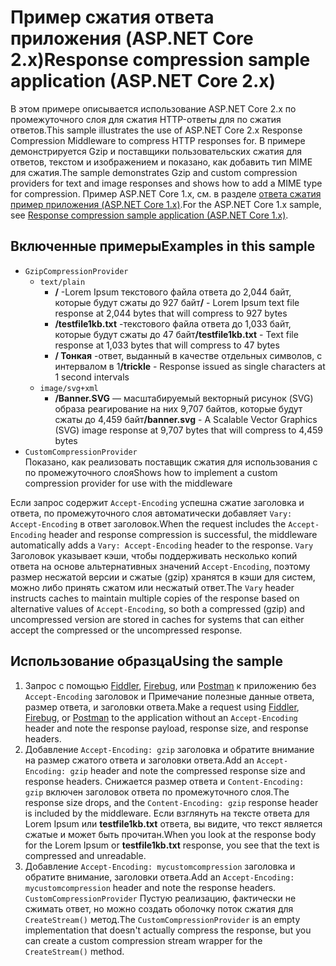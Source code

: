 # <a name="response-compression-sample-application-aspnet-core-2x"></a><span data-ttu-id="98abf-101">Пример сжатия ответа приложения (ASP.NET Core 2.x)</span><span class="sxs-lookup"><span data-stu-id="98abf-101">Response compression sample application (ASP.NET Core 2.x)</span></span>

<span data-ttu-id="98abf-102">В этом примере описывается использование ASP.NET Core 2.x по промежуточного слоя для сжатия HTTP-ответы для по сжатия ответов.</span><span class="sxs-lookup"><span data-stu-id="98abf-102">This sample illustrates the use of ASP.NET Core 2.x Response Compression Middleware to compress HTTP responses for.</span></span> <span data-ttu-id="98abf-103">В примере демонстрируется Gzip и поставщики пользовательских сжатия для ответов, текстом и изображением и показано, как добавить тип MIME для сжатия.</span><span class="sxs-lookup"><span data-stu-id="98abf-103">The sample demonstrates Gzip and custom compression providers for text and image responses and shows how to add a MIME type for compression.</span></span> <span data-ttu-id="98abf-104">Пример ASP.NET Core 1.x, см. в разделе [ответа сжатия пример приложения (ASP.NET Core 1.x)](https://github.com/aspnet/Docs/tree/master/aspnetcore/performance/response-compression/samples/1.x).</span><span class="sxs-lookup"><span data-stu-id="98abf-104">For the ASP.NET Core 1.x sample, see [Response compression sample application (ASP.NET Core 1.x)](https://github.com/aspnet/Docs/tree/master/aspnetcore/performance/response-compression/samples/1.x).</span></span>

## <a name="examples-in-this-sample"></a><span data-ttu-id="98abf-105">Включенные примеры</span><span class="sxs-lookup"><span data-stu-id="98abf-105">Examples in this sample</span></span>

* `GzipCompressionProvider`
  * `text/plain`
    * <span data-ttu-id="98abf-106">**/** -Lorem Ipsum текстового файла ответа до 2,044 байт, которые будут сжаты до 927 байт</span><span class="sxs-lookup"><span data-stu-id="98abf-106">**/** - Lorem Ipsum text file response at 2,044 bytes that will compress to 927 bytes</span></span>
    * <span data-ttu-id="98abf-107">**/testfile1kb.txt** -текстового файла ответа до 1,033 байт, которые будут сжаты до 47 байт</span><span class="sxs-lookup"><span data-stu-id="98abf-107">**/testfile1kb.txt** - Text file response at 1,033 bytes that will compress to 47 bytes</span></span>
    * <span data-ttu-id="98abf-108">**/ Тонкая** -ответ, выданный в качестве отдельных символов, с интервалом в 1</span><span class="sxs-lookup"><span data-stu-id="98abf-108">**/trickle** - Response issued as single characters at 1 second intervals</span></span>
  * `image/svg+xml`
    * <span data-ttu-id="98abf-109">**/Banner.SVG** — масштабируемый векторный рисунок (SVG) образа реагирование на них 9,707 байтов, которые будут сжаты до 4,459 байт</span><span class="sxs-lookup"><span data-stu-id="98abf-109">**/banner.svg** - A Scalable Vector Graphics (SVG) image response at 9,707 bytes that will compress to 4,459 bytes</span></span>
* `CustomCompressionProvider`<br><span data-ttu-id="98abf-110">Показано, как реализовать поставщик сжатия для использования с по промежуточного слоя</span><span class="sxs-lookup"><span data-stu-id="98abf-110">Shows how to implement a custom compression provider for use with the middleware</span></span>

<span data-ttu-id="98abf-111">Если запрос содержит `Accept-Encoding` успешна сжатие заголовка и ответа, по промежуточного слоя автоматически добавляет `Vary: Accept-Encoding` в ответ заголовок.</span><span class="sxs-lookup"><span data-stu-id="98abf-111">When the request includes the `Accept-Encoding` header and response compression is successful, the middleware automatically adds a `Vary: Accept-Encoding` header to the response.</span></span> <span data-ttu-id="98abf-112">`Vary` Заголовок указывает кэши, чтобы поддерживать несколько копий ответа на основе альтернативных значений `Accept-Encoding`, поэтому размер несжатой версии и сжатые (gzip) хранятся в кэши для систем, можно либо принять сжатом или несжатый ответ.</span><span class="sxs-lookup"><span data-stu-id="98abf-112">The `Vary` header instructs caches to maintain multiple copies of the response based on alternative values of `Accept-Encoding`, so both a compressed (gzip) and uncompressed version are stored in caches for systems that can either accept the compressed or the uncompressed response.</span></span>

## <a name="using-the-sample"></a><span data-ttu-id="98abf-113">Использование образца</span><span class="sxs-lookup"><span data-stu-id="98abf-113">Using the sample</span></span>

1. <span data-ttu-id="98abf-114">Запрос с помощью [Fiddler](http://www.telerik.com/fiddler), [Firebug](http://getfirebug.com/), или [Postman](https://www.getpostman.com/) к приложению без `Accept-Encoding` заголовок и Примечание полезные данные ответа, размер ответа, и заголовки ответа.</span><span class="sxs-lookup"><span data-stu-id="98abf-114">Make a request using [Fiddler](http://www.telerik.com/fiddler), [Firebug](http://getfirebug.com/), or [Postman](https://www.getpostman.com/) to the application without an `Accept-Encoding` header and note the response payload, response size, and response headers.</span></span>
1. <span data-ttu-id="98abf-115">Добавление `Accept-Encoding: gzip` заголовка и обратите внимание на размер сжатого ответа и заголовки ответа.</span><span class="sxs-lookup"><span data-stu-id="98abf-115">Add an `Accept-Encoding: gzip` header and note the compressed response size and response headers.</span></span> <span data-ttu-id="98abf-116">Снижается размер ответа и `Content-Encoding: gzip` включен заголовок ответа по промежуточного слоя.</span><span class="sxs-lookup"><span data-stu-id="98abf-116">The response size drops, and the `Content-Encoding: gzip` response header is included by the middleware.</span></span> <span data-ttu-id="98abf-117">Если взглянуть на тексте ответа для Lorem Ipsum или **testfile1kb.txt** ответа, вы видите, что текст является сжатые и может быть прочитан.</span><span class="sxs-lookup"><span data-stu-id="98abf-117">When you look at the response body for the Lorem Ipsum or **testfile1kb.txt** response, you see that the text is compressed and unreadable.</span></span>
1. <span data-ttu-id="98abf-118">Добавление `Accept-Encoding: mycustomcompression` заголовка и обратите внимание, заголовки ответа.</span><span class="sxs-lookup"><span data-stu-id="98abf-118">Add an `Accept-Encoding: mycustomcompression` header and note the response headers.</span></span> <span data-ttu-id="98abf-119">`CustomCompressionProvider` Пустую реализацию, фактически не сжимать ответ, но можно создать оболочку поток сжатия для `CreateStream()` метод.</span><span class="sxs-lookup"><span data-stu-id="98abf-119">The `CustomCompressionProvider` is an empty implementation that doesn't actually compress the response, but you can create a custom compression stream wrapper for the `CreateStream()` method.</span></span>
